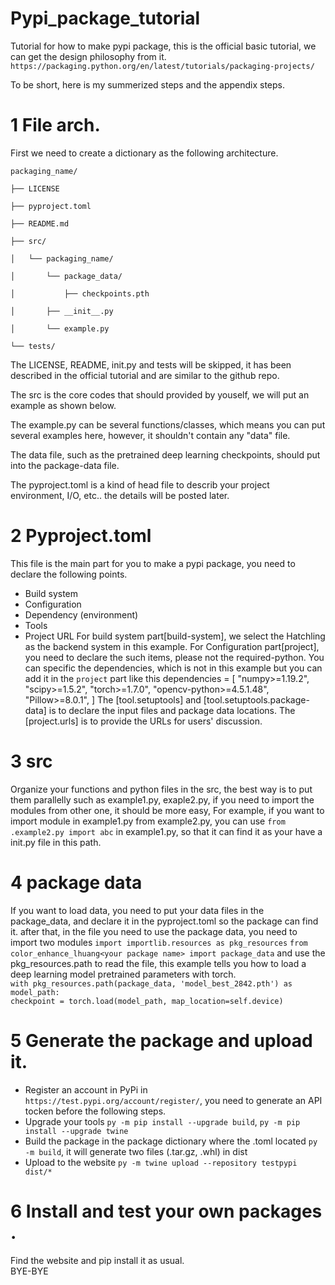 # Pypi_package_tutorial

Tutorial for how to make pypi package, this is the official basic tutorial, we can get the design philosophy from it. `https://packaging.python.org/en/latest/tutorials/packaging-projects/`

To be short, here is my summerized steps and the appendix steps.

# 1 File arch.

First we need to create a dictionary as the following architecture.

`packaging_name/`

`├── LICENSE`

`├── pyproject.toml`

`├── README.md`

`├── src/`

`│   └── packaging_name/`

`│       └── package_data/`

`│           ├── checkpoints.pth`

`│       ├── __init__.py`

`│       └── example.py`

`└── tests/`


The LICENSE, README, init.py and tests will be skipped, it has been described in the official tutorial and are similar to the github repo.

The src is the core codes that should provided by youself, we will put an example as shown below.

The example.py can be several functions/classes, which means you can put several examples here, however, it shouldn't contain any "data" file.

The data file, such as the pretrained deep learning checkpoints, should put into the package-data file.

The pyproject.toml is a kind of head file to describ your project environment, I/O, etc.. the details will be posted later.

# 2 Pyproject.toml

This file is the main part for you to make a pypi package, you need to declare the following points.

* Build system
* Configuration
* Dependency (environment)
* Tools
* Project URL
For build system part[build-system], we select the Hatchling as the backend system in this example.
For Configuration part[project], you need to declare the such items, please not the required-python.
You can specific the dependencies, which is not in this example but you can add it in the `project` part like this
dependencies = [
    "numpy>=1.19.2",
    "scipy>=1.5.2",
    "torch>=1.7.0",
    "opencv-python>=4.5.1.48",
    "Pillow>=8.0.1",
]
The [tool.setuptools] and [tool.setuptools.package-data] is to declare the input files and package data locations.
The [project.urls] is to provide the URLs for users' discussion.

# 3 src 

Organize your functions and python files in the src, the best way is to put them parallelly such as example1.py, exaple2.py, if you need to import the modules from other one, it should be more easy, 
For example, if you want to import module in example1.py from example2.py, you can use `from .example2.py import abc` in example1.py, so that it can find it as your have a init.py file in this path.

# 4 package data
If you want to load data, you need to put your data files in the package_data, and declare it in the pyproject.toml so the package can find it. after that, in the file you need to use the package data, you need to import two modules
`import importlib.resources as pkg_resources`
`from color_enhance_lhuang<your package name> import package_data`
and use the pkg_resources.path to read the file, this example tells you how to load a deep learning model pretrained parameters with torch.  
`with pkg_resources.path(package_data, 'model_best_2842.pth') as model_path:`       
        `checkpoint = torch.load(model_path, map_location=self.device)`

# 5 Generate the package and upload it.
   * Register an account in PyPi in `https://test.pypi.org/account/register/`, you need to generate an API tocken before the following steps.
   * Upgrade your tools `py -m pip install --upgrade build`, `py -m pip install --upgrade twine`
   * Build the package in the package dictionary where the .toml located `py -m build`, it will generate two files (.tar.gz, .whl) in dist 
   * Upload to the website `py -m twine upload --repository testpypi dist/*`

# 6 Install and test your own packages .
Find the website and pip install it as usual.  
BYE-BYE
